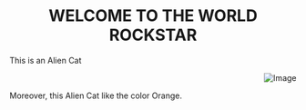 <h1 align="center"> WELCOME TO THE WORLD ROCKSTAR </h1> 
<p> This is an Alien Cat </p>
<div align="right"> 
<img src="https://upload.wikimedia.org/wikipedia/commons/5/56/Tiger.50.jpg" alt="Image">
</div>
<p> Moreover, this Alien Cat like the color Orange. <p>
